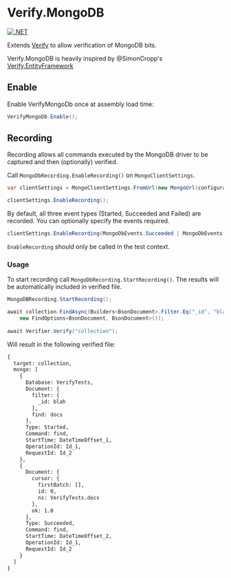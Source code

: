 # Verify.MongoDB

[![.NET](https://github.com/flcdrg/Verify.MongoDB/actions/workflows/dotnet.yml/badge.svg)](https://github.com/flcdrg/Verify.MongoDB/actions/workflows/dotnet.yml)

Extends [Verify](https://github.com/VerifyTests/Verify) to allow verification of MongoDB bits.

Verify.MongoDB is heavily inspired by @SimonCropp's [Verify.EntityFramework](https://github.com/VerifyTests/Verify.EntityFramework)

## Enable

Enable VerifyMongoDb once at assembly load time:

```csharp
VerifyMongoDb.Enable();
```

## Recording

Recording allows all commands executed by the MongoDB driver to be captured and then (optionally) verified.

Call `MongoDbRecording.EnableRecording()` on `MongoClientSettings`.

```csharp
var clientSettings = MongoClientSettings.FromUrl(new MongoUrl(configuration["MongoConnectionString"]));

clientSettings.EnableRecording();
```

By default, all three event types (Started, Succeeded and Failed) are recorded. You can optionally specify the events required.

```csharp
clientSettings.EnableRecording(MongoDbEvents.Succeeded | MongoDbEvents.Failed);
```

`EnableRecording` should only be called in the test context.

### Usage

To start recording call `MongoDbRecording.StartRecording()`. The results will be automatically included in verified file.

```csharp
MongoDBRecording.StartRecording();

await collection.FindAsync(Builders<BsonDocument>.Filter.Eq("_id", "blah"),
    new FindOptions<BsonDocument, BsonDocument>());
    
await Verifier.Verify("collection");
```

Will result in the following verified file:

```txt
{
  target: collection,
  mongo: [
    {
      Database: VerifyTests,
      Document: {
        filter: {
          _id: blah
        },
        find: docs
      },
      Type: Started,
      Command: find,
      StartTime: DateTimeOffset_1,
      OperationId: Id_1,
      RequestId: Id_2
    },
    {
      Document: {
        cursor: {
          firstBatch: [],
          id: 0,
          ns: VerifyTests.docs
        },
        ok: 1.0
      },
      Type: Succeeded,
      Command: find,
      StartTime: DateTimeOffset_2,
      OperationId: Id_1,
      RequestId: Id_2
    }
  ]
}
```
